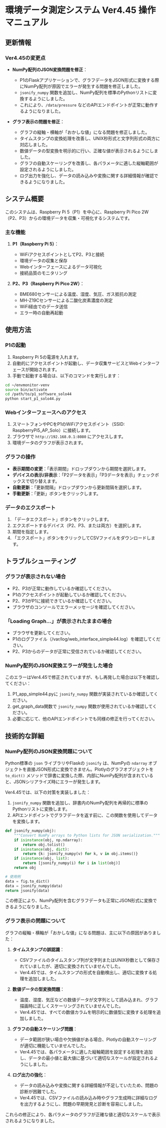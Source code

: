 # 環境データ測定システム Ver4.45 操作マニュアル

## 更新情報

### Ver4.45の変更点

- **NumPy配列のJSON変換問題を修正**：
  - P1のFlaskアプリケーションで、グラフデータをJSON形式に変換する際にNumPy配列が原因でエラーが発生する問題を修正しました。
  - `jsonify_numpy` 関数を追加し、NumPy配列を標準のPythonリストに変換するようにしました。
  - これにより、`/data/pressure` などのAPIエンドポイントが正常に動作するようになりました。

- **グラフ表示の問題を修正**：
  - グラフの縦軸・横軸が「おかしな値」になる問題を修正しました。
  - タイムスタンプの変換処理を改善し、UNIX秒形式と文字列形式の両方に対応しました。
  - 数値データの型変換を明示的に行い、正確な値が表示されるようにしました。
  - グラフの自動スケーリングを改善し、各パラメータに適した縦軸範囲が設定されるようにしました。
  - ログ出力を強化し、データの読み込みや変換に関する詳細情報が確認できるようになりました。

## システム概要

このシステムは、Raspberry Pi 5（P1）を中心に、Raspberry Pi Pico 2W（P2、P3）からの環境データを収集・可視化するシステムです。

### 主な機能

1. **P1（Raspberry Pi 5）**：
   - WiFiアクセスポイントとしてP2、P3と接続
   - 環境データの収集と保存
   - Webインターフェースによるデータ可視化
   - 接続品質のモニタリング

2. **P2、P3（Raspberry Pi Pico 2W）**：
   - BME680センサーによる温度、湿度、気圧、ガス抵抗の測定
   - MH-Z19Cセンサーによる二酸化炭素濃度の測定
   - WiFi経由でのデータ送信
   - エラー時の自動再起動

## 使用方法

### P1の起動

1. Raspberry Pi 5の電源を入れます。
2. 自動的にアクセスポイントが起動し、データ収集サービスとWebインターフェースが開始されます。
3. 手動で起動する場合は、以下のコマンドを実行します：

```bash
cd ~/envmonitor-venv
source bin/activate
cd /path/to/p1_software_solo44
python start_p1_solo44.py
```

### Webインターフェースへのアクセス

1. スマートフォンやPCをP1のWiFiアクセスポイント（SSID: RaspberryPi5_AP_Solo）に接続します。
2. ブラウザで `http://192.168.0.1:8080` にアクセスします。
3. 環境データのグラフが表示されます。

### グラフの操作

- **表示期間の変更**：「表示期間」ドロップダウンから期間を選択します。
- **デバイスの表示/非表示**：「P2データを表示」「P3データを表示」チェックボックスで切り替えます。
- **自動更新**：「更新間隔」ドロップダウンから更新間隔を選択します。
- **手動更新**：「更新」ボタンをクリックします。

### データのエクスポート

1. 「データエクスポート」ボタンをクリックします。
2. エクスポートするデバイス（P2、P3、または両方）を選択します。
3. 期間を指定します。
4. 「エクスポート」ボタンをクリックしてCSVファイルをダウンロードします。

## トラブルシューティング

### グラフが表示されない場合

- P2、P3が正常に動作しているか確認してください。
- P1のアクセスポイントが起動しているか確認してください。
- P2、P3がP1に接続できているか確認してください。
- ブラウザのコンソールでエラーメッセージを確認してください。

### 「Loading Graph...」が表示されたままの場合

- ブラウザを更新してください。
- P1のログファイル（/var/log/web_interface_simple44.log）を確認してください。
- P2、P3からのデータが正常に受信されているか確認してください。

### NumPy配列のJSON変換エラーが発生した場合

このエラーはVer4.45で修正されていますが、もし再発した場合は以下を確認してください：

1. P1_app_simple44.pyに `jsonify_numpy` 関数が実装されているか確認してください。
2. get_graph_data関数で `jsonify_numpy` 関数が使用されているか確認してください。
3. 必要に応じて、他のAPIエンドポイントでも同様の修正を行ってください。

## 技術的な詳細

### NumPy配列のJSON変換問題について

Python標準の `json` ライブラリやFlaskの `jsonify` は、NumPyの `ndarray` オブジェクトを直接JSON形式に変換できません。Plotlyのグラフオブジェクトを `to_dict()` メソッドで辞書に変換した際、内部にNumPy配列が含まれていると、JSONシリアライズ時にエラーが発生します。

Ver4.45では、以下の対策を実装しました：

1. `jsonify_numpy` 関数を追加し、辞書内のNumPy配列を再帰的に標準のPythonリストに変換します。
2. APIエンドポイントでグラフデータを返す前に、この関数を使用してデータを変換します。

```python
def jsonify_numpy(obj):
    """Convert NumPy arrays to Python lists for JSON serialization."""
    if isinstance(obj, np.ndarray):
        return obj.tolist()
    if isinstance(obj, dict):
        return {k: jsonify_numpy(v) for k, v in obj.items()}
    if isinstance(obj, list):
        return [jsonify_numpy(i) for i in list(obj)]
    return obj

# 使用例
data = fig.to_dict()
data = jsonify_numpy(data)
return jsonify(data)
```

この修正により、NumPy配列を含むグラフデータも正常にJSON形式に変換できるようになりました。

### グラフ表示の問題について

グラフの縦軸・横軸が「おかしな値」になる問題は、主に以下の原因がありました：

1. **タイムスタンプの誤認識**：
   - CSVファイルのタイムスタンプ列が文字列またはUNIX秒数として保存されていましたが、適切に変換されていませんでした。
   - Ver4.45では、タイムスタンプの形式を自動検出し、適切に変換する処理を追加しました。

2. **数値データの型変換問題**：
   - 温度、湿度、気圧などの数値データが文字列として読み込まれ、グラフ描画時に正しくスケーリングされていませんでした。
   - Ver4.45では、すべての数値カラムを明示的に数値型に変換する処理を追加しました。

3. **グラフの自動スケーリング問題**：
   - データ範囲が狭い場合や欠損値がある場合、Plotlyの自動スケーリングが適切に機能していませんでした。
   - Ver4.45では、各パラメータに適した縦軸範囲を設定する処理を追加し、データの最小値と最大値に基づいて適切なスケールが設定されるようにしました。

4. **ログ出力の強化**：
   - データの読み込みや変換に関する詳細情報が不足していたため、問題の診断が困難でした。
   - Ver4.45では、CSVファイルの読み込み時やグラフ生成時に詳細なログを出力するようにし、問題の早期発見と診断を容易にしました。

これらの修正により、各パラメータのグラフが正確な値と適切なスケールで表示されるようになりました。

